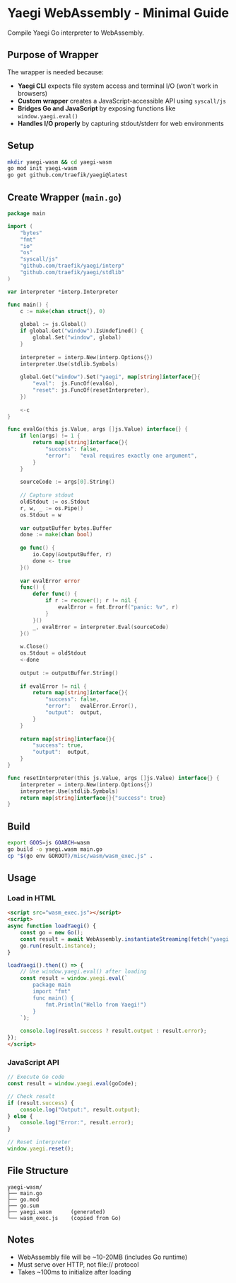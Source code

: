 # Yaegi WebAssembly - Minimal Guide

Compile Yaegi Go interpreter to WebAssembly.

## Purpose of Wrapper

The wrapper is needed because:
- **Yaegi CLI** expects file system access and terminal I/O (won't work in browsers)
- **Custom wrapper** creates a JavaScript-accessible API using `syscall/js`
- **Bridges Go and JavaScript** by exposing functions like `window.yaegi.eval()`
- **Handles I/O properly** by capturing stdout/stderr for web environments

## Setup

```bash
mkdir yaegi-wasm && cd yaegi-wasm
go mod init yaegi-wasm
go get github.com/traefik/yaegi@latest
```

## Create Wrapper (`main.go`)

```go
package main

import (
    "bytes"
    "fmt"
    "io"
    "os"
    "syscall/js"
    "github.com/traefik/yaegi/interp"
    "github.com/traefik/yaegi/stdlib"
)

var interpreter *interp.Interpreter

func main() {
    c := make(chan struct{}, 0)
    
    global := js.Global()
    if global.Get("window").IsUndefined() {
        global.Set("window", global)
    }
    
    interpreter = interp.New(interp.Options{})
    interpreter.Use(stdlib.Symbols)
    
    global.Get("window").Set("yaegi", map[string]interface{}{
        "eval":  js.FuncOf(evalGo),
        "reset": js.FuncOf(resetInterpreter),
    })
    
    <-c
}

func evalGo(this js.Value, args []js.Value) interface{} {
    if len(args) != 1 {
        return map[string]interface{}{
            "success": false,
            "error":   "eval requires exactly one argument",
        }
    }
    
    sourceCode := args[0].String()
    
    // Capture stdout
    oldStdout := os.Stdout
    r, w, _ := os.Pipe()
    os.Stdout = w
    
    var outputBuffer bytes.Buffer
    done := make(chan bool)
    
    go func() {
        io.Copy(&outputBuffer, r)
        done <- true
    }()
    
    var evalError error
    func() {
        defer func() {
            if r := recover(); r != nil {
                evalError = fmt.Errorf("panic: %v", r)
            }
        }()
        _, evalError = interpreter.Eval(sourceCode)
    }()
    
    w.Close()
    os.Stdout = oldStdout
    <-done
    
    output := outputBuffer.String()
    
    if evalError != nil {
        return map[string]interface{}{
            "success": false,
            "error":   evalError.Error(),
            "output":  output,
        }
    }
    
    return map[string]interface{}{
        "success": true,
        "output":  output,
    }
}

func resetInterpreter(this js.Value, args []js.Value) interface{} {
    interpreter = interp.New(interp.Options{})
    interpreter.Use(stdlib.Symbols)
    return map[string]interface{}{"success": true}
}
```

## Build

```bash
export GOOS=js GOARCH=wasm
go build -o yaegi.wasm main.go
cp "$(go env GOROOT)/misc/wasm/wasm_exec.js" .
```

## Usage

### Load in HTML

```html
<script src="wasm_exec.js"></script>
<script>
async function loadYaegi() {
    const go = new Go();
    const result = await WebAssembly.instantiateStreaming(fetch("yaegi.wasm"), go.importObject);
    go.run(result.instance);
}

loadYaegi().then(() => {
    // Use window.yaegi.eval() after loading
    const result = window.yaegi.eval(`
        package main
        import "fmt"
        func main() {
            fmt.Println("Hello from Yaegi!")
        }
    `);
    
    console.log(result.success ? result.output : result.error);
});
</script>
```

### JavaScript API

```javascript
// Execute Go code
const result = window.yaegi.eval(goCode);

// Check result
if (result.success) {
    console.log("Output:", result.output);
} else {
    console.log("Error:", result.error);
}

// Reset interpreter
window.yaegi.reset();
```

## File Structure

```
yaegi-wasm/
├── main.go
├── go.mod
├── go.sum
├── yaegi.wasm      (generated)
└── wasm_exec.js    (copied from Go)
```

## Notes

- WebAssembly file will be ~10-20MB (includes Go runtime)
- Must serve over HTTP, not file:// protocol
- Takes ~100ms to initialize after loading